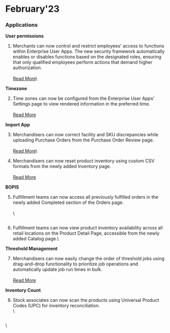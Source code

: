 # February'23

### Applications

**User permissions**

1. Merchants can now control and restrict employees' access to functions within Enterprise User Apps. The new security framework automatically enables or disables functions based on the designated roles, ensuring that only qualified employees perform actions that demand higher authorization. \
   \
   [Read More](user-app-permissions.md)\


**Timezone**

2. Time zones can now be configured from the Enterprise User Apps’ Settings page to view rendered information in the preferred time. \
   \
   [Read More](set-preferred-timezone.md)

**Import App**

3. Merchandisers can now correct facility and SKU discrepancies while uploading Purchase Orders from the Purchase Order Review page. \
   \
   [Read More](correct-facility-sku-errors.md)\

4. Merchandisers can now reset product inventory using custom CSV formats from the newly added Inventory page. \
   \
   [Read More](upload-inventory-from-import-app.md)

**BOPIS**

5.  Fulfillment teams can now access all previously fulfilled orders in the newly added Completed section of the Orders page. \
    \
    \


    <figure><img src="https://www.hotwax.co/hs-fs/hubfs/RN5.png?width=1403&#x26;height=1033&#x26;name=RN5.png" alt=""><figcaption></figcaption></figure>

6. Fulfillment teams can now view product inventory availability across all retail locations on the Product Detail Page, accessible from the newly added Catalog page.\


**Threshold Management**

7. Merchandisers can now easily change the order of threshold jobs using drag-and-drop functionality to prioritize job operations and automatically update job run times in bulk. \
   \
   [Read More](drag-and-drop-to-re-order-threshold-rules.md)

**Inventory Count**

8.  Stock associates can now scan the products using Universal Product Codes (UPC) for inventory reconciliation. \
    \


    <figure><img src="https://www.hotwax.co/hs-fs/hubfs/RN%208-2.png?width=1410&#x26;height=1033&#x26;name=RN%208-2.png" alt=""><figcaption></figcaption></figure>

\
